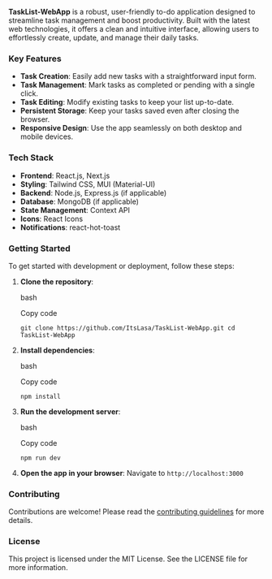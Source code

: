 


**TaskList-WebApp** is a robust, user-friendly to-do application designed to streamline task management and boost productivity. Built with the latest web technologies, it offers a clean and intuitive interface, allowing users to effortlessly create, update, and manage their daily tasks.

### Key Features

-   **Task Creation**: Easily add new tasks with a straightforward input form.
-   **Task Management**: Mark tasks as completed or pending with a single click.
-   **Task Editing**: Modify existing tasks to keep your list up-to-date.
-   **Persistent Storage**: Keep your tasks saved even after closing the browser.
-   **Responsive Design**: Use the app seamlessly on both desktop and mobile devices.

### Tech Stack

-   **Frontend**: React.js, Next.js
-   **Styling**: Tailwind CSS, MUI (Material-UI)
-   **Backend**: Node.js, Express.js (if applicable)
-   **Database**: MongoDB (if applicable)
-   **State Management**: Context API
-   **Icons**: React Icons
-   **Notifications**: react-hot-toast

### Getting Started

To get started with development or deployment, follow these steps:

1.  **Clone the repository**:
    
    bash
    
    Copy code
    
    `git clone https://github.com/ItsLasa/TaskList-WebApp.git
    cd TaskList-WebApp` 
    
2.  **Install dependencies**:
    
    bash
    
    Copy code
    
    `npm install` 
    
3.  **Run the development server**:
    
    bash
    
    Copy code
    
    `npm run dev` 
    
4.  **Open the app in your browser**: Navigate to `http://localhost:3000`
    

### Contributing

Contributions are welcome! Please read the [contributing guidelines](CONTRIBUTING.md) for more details.

### License

This project is licensed under the MIT License. See the LICENSE file for more information.
